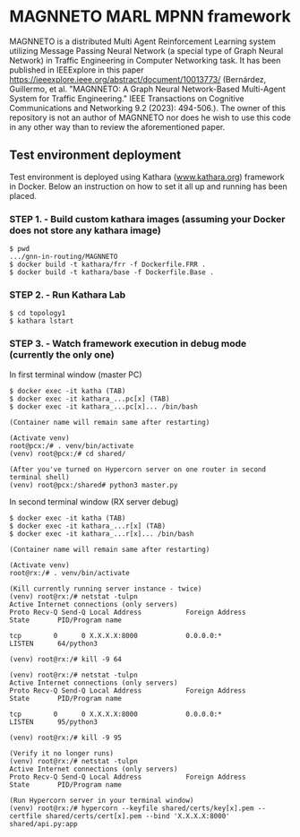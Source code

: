 # MAGNNETO MARL MPNN framework

MAGNNETO is a distributed Multi Agent Reinforcement Learning system
utilizing Message Passing Neural Network (a special type of Graph Neural Network)
in Traffic Engineering in Computer Networking task. It has been published
in IEEExplore in this paper https://ieeexplore.ieee.org/abstract/document/10013773/ 
(Bernárdez, Guillermo, et al. "MAGNNETO: A Graph Neural Network-Based Multi-Agent System for Traffic Engineering." IEEE Transactions on Cognitive Communications and Networking 9.2 (2023): 494-506.).
The owner of this repository is not an author of MAGNNETO nor does he wish to use this code in any other way than to review the aforementioned paper.


## Test environment deployment
Test environment is deployed using Kathara (www.kathara.org) framework in Docker.
Below an instruction on how to set it all up and running has been placed.

### STEP 1. - Build custom kathara images (assuming your Docker does not store any kathara image)
```
$ pwd
.../gnn-in-routing/MAGNNETO
$ docker build -t kathara/frr -f Dockerfile.FRR .
$ docker build -t kathara/base -f Dockerfile.Base .
```
### STEP 2. - Run Kathara Lab
```
$ cd topology1
$ kathara lstart
```

### STEP 3. - Watch framework execution in debug mode (currently the only one)
In first terminal window (master PC)
```
$ docker exec -it katha (TAB)
$ docker exec -it kathara_...pc[x] (TAB)
$ docker exec -it kathara_...pc[x]... /bin/bash

(Container name will remain same after restarting)

(Activate venv)
root@pcx:/# . venv/bin/activate
(venv) root@pcx:/# cd shared/

(After you've turned on Hypercorn server on one router in second terminal shell)
(venv) root@pcx:/shared# python3 master.py
```
In second terminal window (RX server debug)
```
$ docker exec -it katha (TAB)
$ docker exec -it kathara_...r[x] (TAB)
$ docker exec -it kathara_...r[x]... /bin/bash

(Container name will remain same after restarting)

(Activate venv)
root@rx:/# . venv/bin/activate

(Kill currently running server instance - twice)
(venv) root@rx:/# netstat -tulpn
Active Internet connections (only servers)
Proto Recv-Q Send-Q Local Address           Foreign Address         State       PID/Program name

tcp        0      0 X.X.X.X:8000            0.0.0.0:*               LISTEN      64/python3

(venv) root@rx:/# kill -9 64

(venv) root@rx:/# netstat -tulpn
Active Internet connections (only servers)
Proto Recv-Q Send-Q Local Address           Foreign Address         State       PID/Program name

tcp        0      0 X.X.X.X:8000            0.0.0.0:*               LISTEN      95/python3

(venv) root@rx:/# kill -9 95

(Verify it no longer runs)
(venv) root@rx:/# netstat -tulpn
Active Internet connections (only servers)
Proto Recv-Q Send-Q Local Address           Foreign Address         State       PID/Program name

(Run Hypercorn server in your terminal window)
(venv) root@rx:/# hypercorn --keyfile shared/certs/key[x].pem --certfile shared/certs/cert[x].pem --bind 'X.X.X.X:8000' shared/api.py:app
```
